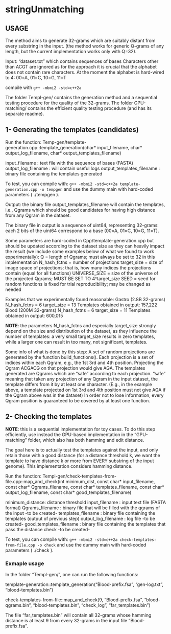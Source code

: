 # stringUnmatching

## USAGE 

The method aims to generate 32-grams which are suitably distant from every substring in the input. (the method works for generic Q-grams of any length, but the current implementation works only with Q=32).

Input: “dataset.txt” which contains sequences of bases 
Characters other than ACGT are ignored as for the approach it is crucial that the alphabet does not contain rare characters. 
At the moment the alphabet is hard-wired to 4: 00=A, 01=C, 10=G, 11=T

compile with ```g++ -mbmi2 -std=c++2a```

The folder Templ-gen/ contains the generation method and a sequential testing procedure for the quality of the 32-grams.
The folder GPU-matching/ contains the efficient quality testing procedure (and has its separate readme).

## 1- Generating the templates (candidates)
Run the function: 
Temp-gen/template-generation.cpp::template_generation(char* input_filename, char* output_log_filename, char* output_templates_filename)

input_filename : text file with the sequence of bases (FASTA)
output_log_filename : will contain useful logs
output_templates_filename : binary file containing the templates generated


To test, you can compile with:
```g++ -mbmi2 -std=c++2a template-generation.cpp -o tempgen```
and use the dummy main with hard-coded parameters ( ./tempgen ).

Output: the binary file output_templates_filename will contain the templates, i.e., Qgrams which should be good candidates for having high distance from any Qgram in the dataset.

The binary file in output is a sequence of uint64, representing 32-grams: each 2 bits of the uint64 correspond to a base (00=A, 01=C, 10=G, 11=T).

Some parameters are hard-coded in Cpp/template-generation.cpp but should be updated according to the dataset size as they can heavily impact the result (we include some examples below of what we found to work experimentally): 
Q = length of Qgrams; must always be set to 32 in this implementation
N_hash_fctns = number of projections
target_size = size of image space of projections; that is, how many indices the projections contain (equal for all functions)
UNIVERSE_SIZE = size of the universe of the projected Qgrams; MUST BE SET TO 4^target_size
SEED = seed for random functions is fixed for trial reproducibility; may be changed as needed

Examples that we experimentally found reasonable:
Gastro (2.8B 32-grams)
N_hash_fctns = 6
target_size = 13
Templates obtained in output: 157,222
Blood (200M 32-grams)
N_hash_fctns = 6
target_size = 11
Templates obtained in output: 600,015

**NOTE**: the parameters N_hash_fctns and especially target_size strongly depend on the size and distribution of the dataset, as they influence the number of templates: a very small target_size results in zero templates, while a larger one can result in too many, not significant, templates.

Some info of what is done by this step:
A set of random projections are generated by the function build_functions().
Each projection is a set of indices within each Qgram, e.g., the 1st 3rd and 4th position. Projecting the Qgram ACGACG on that projection would give AGA.
The templates generated are Qgrams which are “safe” according to each projection. “safe” meaning that taken any projection of any Qgram in the input dataset, the template differs from it by at least one character.
(E.g., in the example above, a template projected on 1st 3rd and 4th position must not give AGA if the Qgram above was in the dataset)
In order not to lose information, every Qgram position is guaranteed to be covered by at least one function.



## 2- Checking the templates

**NOTE**: this is a sequential implementation for toy cases. 
To do this step efficiently, use instead the GPU-based implementation in the “GPU-matching” folder, which also has both hamming and edit distance. 

The goal here is to actually test the templates against the input, and only retain those with a good distance (for a distance threshold k, we want the template to have distance k or more from EVERY substring of the input genome). This implementation considers hamming distance.

Run the function: Templ-gen/check-templates-from-file.cpp::map_and_check(int minimum_dist, const char* input_filename, const char* Qgrams_filename, const char* templates_filename, const char* output_log_filename, const char* good_templates_filename)

minimum_distance: distance threshold
input_filename : input text file (FASTA format)
Qgrams_filename : binary file that will be filled with the qgrams of the input -to be created-
templates_filename : binary file containing the templates (output of previous step)
output_log_filename : log file -to be created-
good_templates_filename : binary file containing the templates that pass the distance check -to be created-

To test, you can compile with:
```g++ -mbmi2 -std=c++2a check-templates-from-file.cpp -o check```
and use the dummy main with hard-coded parameters ( ./check ).

### Exmaple usage 

In the folder “Templ-gen/”, one can run the following functions:

template-generation::template_generation(“Blood-prefix.fsa”, “gen-log.txt”, “blood-templates.bin”)

check-templates-from-file::map_and_check(9, “Blood-prefix.fsa”, “blood-qgrams.bin”, “blood-templates.bin”, “check_log”, “far_templates.bin”)

The file “far_templates.bin” will contain all 32-grams whose hamming distance is at least 9 from every 32-grams in the input file “Blood-prefix.fsa”.
